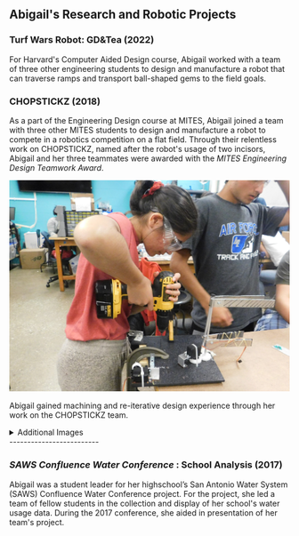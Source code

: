 ## Abigail's Research and Robotic Projects

### Turf Wars Robot: GD&Tea (2022)

For Harvard's Computer Aided Design course, Abigail worked with a team of three other engineering students to design and manufacture a robot that can traverse ramps and transport ball-shaped gems to the field goals. 



### CHOPSTICKZ (2018)

As a part of the Engineering Design course at MITES, Abigail joined a team with three other MITES students 
to design and manufacture a robot to compete in a robotics competition on a flat field. 
Through their relentless work on CHOPSTICKZ, named after the robot's usage of two incisors, 
Abigail and her three teammates were awarded with the *MITES Engineering Design Teamwork Award*.

![drill img](https://github.com/abical/abical.github.io/blob/master/p%20image/drill%20photo.jpg?raw=true)

Abigail gained machining and re-iterative design experience through her work on the CHOPSTICKZ team. 

<details><summary>Additional Images</summary>
<p>
	<p>
	</p>
<img src = "https://github.com/abical/abical.github.io/blob/master/p%20image/chopstickz%20image.jpg?raw=true">

</p>
</details>
-------------------------


### *SAWS Confluence Water Conference* : School Analysis (2017)

Abigail was a student leader for her highschool’s San Antonio Water System (SAWS) Confluence
Water Conference project. For the project, she led a team of fellow students in the collection and display 
of her school's water usage data. During the 2017 conference, she aided in presentation of her team's project.
